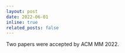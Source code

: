 ```yaml
---
layout: post
date: 2022-06-01
inline: true
related_posts: false
---
```


Two papers were accepted by ACM MM 2022.

